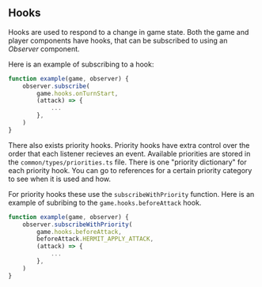 ## Hooks

Hooks are used to respond to a change in game state.
Both the game and player components have hooks, that can be subscribed to using an *Observer* component.

Here is an example of subscribing to a hook:

```ts
function example(game, observer) {
    observer.subscribe(
    	game.hooks.onTurnStart,
    	(attack) => {
    		...
    	},
    )
}
```

There also exists priority hooks. Priority hooks have extra control over the order that each
listener recieves an event. Available priorities are stored in the `common/types/priorities.ts` file.
There is one "priority dictionary" for each priority hook.
You can go to references for a certain priority category to see when it is used and how.

For priority hooks these use the `subscribeWithPriority` function.
Here is an example of subribing to the `game.hooks.beforeAttack` hook.

```ts
function example(game, observer) {
    observer.subscribeWithPriority(
    	game.hooks.beforeAttack,
    	beforeAttack.HERMIT_APPLY_ATTACK,
    	(attack) => {
    		...
    	},
    )
}
```

